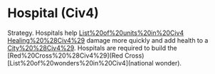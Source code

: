 # Hospital (Civ4)

Strategy.
Hospitals help [List%20of%20units%20in%20Civ4](units) [Healing%20%28Civ4%29](heal) damage more quickly and add health to a [City%20%28Civ4%29](city). Hospitals are required to build the [Red%20Cross%20%28Civ4%29](Red Cross) [List%20of%20wonders%20in%20Civ4](national wonder).